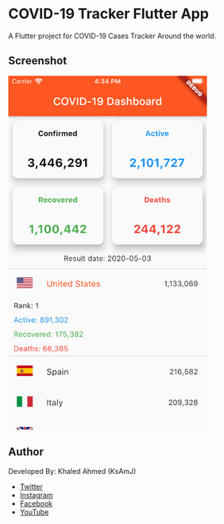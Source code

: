 # COVID-19 Tracker Flutter App

A Flutter project for COVID-19 Cases Tracker Around the world.

## Screenshot
<img src="screenshots/stream3.png" width="400">

## Author
Developed By: Khaled Ahmed (KsAmJ)

- [Twitter](http://twitter.com/KsAmJ)
- [Instagram](http://instagram.com/KsAmJ)
- [Facebook](http://facebook.com/KsAmJ)
- [YouTube](http://www.youtube.com/c/KsAmJ202)

